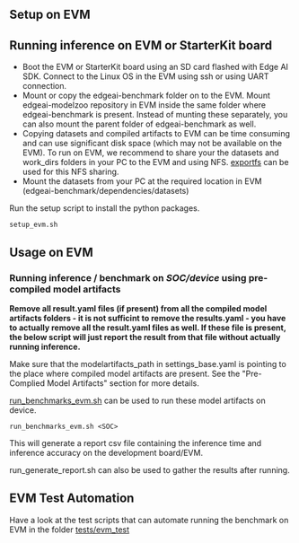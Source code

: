 
## Setup on EVM
## Running inference on EVM or StarterKit board
* Boot the EVM or StarterKit board using an SD card flashed with Edge AI SDK. Connect to the Linux OS in the EVM using ssh or using UART connection.
* Mount or copy the edgeai-benchmark folder on to the EVM. Mount edgeai-modelzoo repository in EVM inside the same folder where edgeai-benchmark is present. Instead of munting these separately, you can also mount the parent folder of edgeai-benchmark as well.
* Copying datasets and compiled artifacts to EVM can be time consuming and can use significant disk space (which may not be available on the EVM). To run on EVM, we recommend to share your the datasets and work_dirs folders in your PC to the EVM and using NFS. [exportfs](https://www.tutorialspoint.com/unix_commands/exportfs.htm) can be used for this NFS sharing.
* Mount the datasets from your PC at the required location in EVM (edgeai-benchmark/dependencies/datasets)

Run the setup script to install the python packages.
```
setup_evm.sh
```

## Usage on EVM
### Running inference / benchmark on *SOC/device* using pre-compiled model artifacts

**Remove all result.yaml files (if present) from all the compiled model artifacts folders - it is not sufficint to remove the results.yaml - you have to actually remove all the result.yaml files as well. 
If these file is present, the below script will just report the result from that file without actually running inference.**

Make sure that the modelartifacts_path in settings_base.yaml is pointing to the place where compiled model artifacts are present. See the "Pre-Complied Model Artifacts" section for more details.

[run_benchmarks_evm.sh](../run_benchmarks_evm.sh) can be used to run these model artifacts on device. 
```
run_benchmarks_evm.sh <SOC>
```

This will generate a report csv file containing the inference time and inference accuracy on the development board/EVM.

run_generate_report.sh can also be used to gather the results after running. 

## EVM Test Automation
Have a look at the test scripts that can automate running the benchmark on EVM in the folder [tests/evm_test](../tests/evm_test) 
